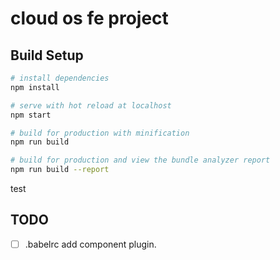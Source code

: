 # cloud os fe project

## Build Setup

``` bash
# install dependencies
npm install

# serve with hot reload at localhost
npm start

# build for production with minification
npm run build

# build for production and view the bundle analyzer report
npm run build --report
```

test

## TODO
- [ ] .babelrc add component plugin.

